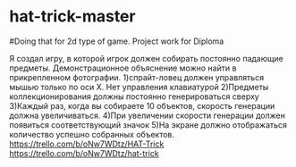 # hat-trick-master
#Doing that for 2d type of game.
Project work for Diploma

Я создал игру, в которой игрок должен собирать постоянно падающие предметы. Демонстрационное объяснение можно найти в прикрепленном фотографии.
1)спрайт-ловец должен управляться мышью только по оси X. Нет управления клавиатурой
2)Предметы коллекционирования должны постоянно генерироваться сверху
3)Каждый раз, когда вы собираете 10 объектов, скорость генерации должна увеличиваться.
4)При увеличении скорости генерации должен появиться соответствующий значок
5)На экране должно отображаться количество успешно собранных объектов.
https://trello.com/b/oNw7WDtz/HAT-Trick
https://trello.com/b/oNw7WDtz/hat-trick

